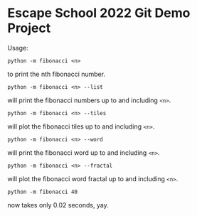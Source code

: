 # Escape School 2022 Git Demo Project


Usage:

```
python -m fibonacci <n>
```
to print the nth fibonacci number.

```
python -m fibonacci <n> --list
```
will print the fibonacci numbers up to and including `<n>`.

```
python -m fibonacci <n> --tiles
```
will plot the fibonacci tiles up to and including `<n>`.
```
python -m fibonacci <n> --word
```
will print the fibonacci word up to and including `<n>`.
```
python -m fibonacci <n> --fractal
```
will plot the fibonacci word fractal up to and including `<n>`.

```
python -m fibonacci 40
```
now takes only 0.02 seconds, yay.
